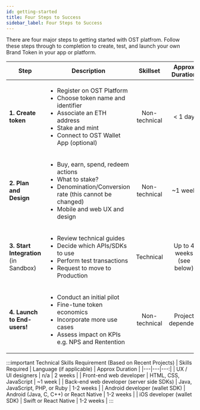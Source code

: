 ```yaml
---
id: getting-started
title: Four Steps to Success
sidebar_label: Four Steps to Success
---
```


There are four major steps to getting started with OST platfrom. Follow these steps through to completion to create, test, and launch your own Brand Token in your app or platform.

| Step | Description | Skillset | Approx Duration | 
| --- | --- | :---: | :---: |
| **1. Create token** | <ul><li>Register on OST Platform</li><li>Choose token name and identifier</li><li>Associate an ETH address</li><li>Stake and mint</li><li>Connect to OST Wallet App (optional)</li></ul> | Non-technical | < 1 day |
| **2. Plan and Design** | <ul><li>Buy, earn, spend, redeem actions</li><li>What to stake?</li><li>Denomination/Conversion rate (this cannot be changed)</li><li>Mobile and web UX and design</li></ul> | Non-technical | ~1 week |
| **3. Start Integration** <br>(in Sandbox) | <ul><li>Review technical guides</li><li>Decide which APIs/SDKs to use</li><li>Perform test transactions</li><li>Request to move to Production</li></ul> | Technical | Up to 4 weeks <br>(see below) |
| **4. Launch to End-users!** | <ul><li>Conduct an initial pilot</li><li>Fine-tune token economics</li><li>Incorporate more use cases</li><li>Assess impact on KPIs e.g. NPS and Rentention</li></ul> | Non-technical | Project dependent | 

:::important Technical Skills Requirement (Based on Recent Projects)
| Skills Required | Language (if applicable) | Approx Duration |
|---|---|---:|
| UX / UI designers | n/a | 2 weeks |
| Front-end web developer | HTML, CSS, JavaScript | ~1 week |
| Back-end web developer (server side SDKs) | Java, JavaScript, PHP, or Ruby | 1-2 weeks |
| Android developer (wallet SDK) | Android (Java, C, C++) or React Native | 1-2 weeks |
| iOS developer (wallet SDK) | Swift or React Native | 1-2 weeks |
:::